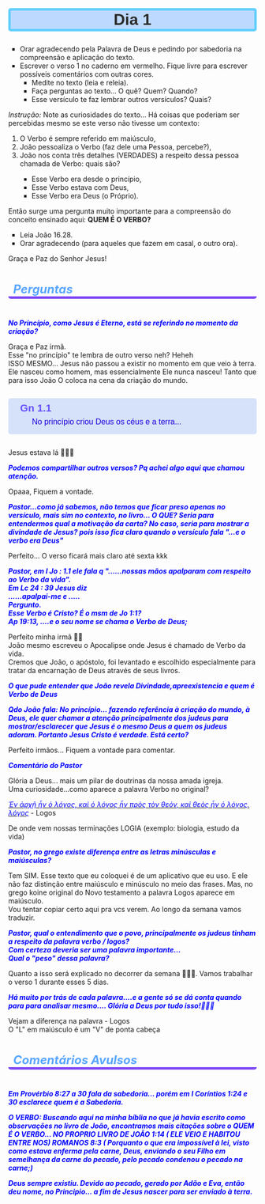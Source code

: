<style>
    h2 {
        font-size: 2rem;
        font-weight: bold;
        font-family: "RetroGaming", sans-serif;
        margin-top: 2em;
        padding: 0px;
        text-align: center;
        color: #2b2b2b;
        border-radius: 5px;
        border-style: solid;
        border-color: #62d0ff;
        border-width: thick;
        background-color: rgba(183, 213, 255, 0.9);
    }

    h5 {
        font-size: 1.5rem;
        background-color: rgba(255, 199, 99, 0);
        padding: 6px 10px 0px 10px;
        border-radius: 5px;
        color: #58a6ff;
        border-bottom: thick solid #7e47f5;
    }

    p {
        text-align: left;
    }

    i {
        color: #0000ff;
    }

    ol {
        list-style-type: decimal;
    }

    ul {
        list-style-type: square;
    }

    .info {
        margin-top: 2em;
        margin-bottom: 2em;
        text-align: center;
        color: #ace;
        border-radius: 5px;
        background-color: rgba(57, 114, 227, 0.2);
        display: flex;
        align-items: center;
    }

    .info h4 {
        font-size: 1.3rem;
        font-family: sans-serif;
        font-weight: bold;
        margin: 0rem;
        margin-top: 0.5rem;
        margin-left: 1.5rem;
        margin-bottom: 0.4rem;
        color: #664fff;
        text-align: left;
    }

    .info p {
        margin-right: 1em;
        margin-left: 3rem;
        text-align: left;
        margin-top: 0rem;
        font-size: 1rem;
        font-family: sans-serif;
        color: #1e00dd;
    }
</style>

## Dia 1

- Orar agradecendo pela Palavra de Deus e pedindo por sabedoria na compreensão e aplicação do texto.</li>
- Escrever o verso 1 no caderno em vermelho. Fique livre para escrever possíveis comentários com outras cores.
    - Medite no texto (leia e releia).</li>
    - Faça perguntas ao texto... O quê? Quem? Quando?</li>
    - Esse versículo te faz lembrar outros versículos? Quais?</li>

*Instrução:* Note as curiosidades do texto... Há coisas que poderiam ser percebidas mesmo se este verso
    não tivesse um contexto:</p>

<ol>
    <li>O Verbo é sempre referido em maiúsculo,</li>
    <li>João pessoaliza o Verbo (faz dele uma Pessoa, percebe?),</li>
    <li>João nos conta três detalhes (VERDADES) a respeito dessa pessoa chamada de Verbo: quais são?</li>
    <ul>
        <li>Esse Verbo era desde o princípio,</li>
        <li>Esse Verbo estava com Deus,</li>
        <li>Esse Verbo era Deus (o Próprio).</li>
    </ul>
</ol>

<p>Então surge uma pergunta muito importante para a compreensão do conceito ensinado aqui: <strong>QUEM É O
        VERBO?</strong>
</p>

<!-- Create bullet point -->
<ul>
    <li>Leia João 16.28.</li>
    <li>Orar agradecendo (para aqueles que fazem em casal, o outro ora).</li>
</ul>

Graça e Paz do Senhor Jesus!

<h5>Perguntas</h5>

<p><strong><i>No Princípio, como Jesus é Eterno, está se referindo no momento da criação?</i></strong></p>

Graça e Paz irmã.<br>
Esse "no princípio" te lembra de outro verso neh? Heheh<br>
ISSO MESMO... Jesus não passou a existir no momento em que veio à terra. Ele nasceu como homem, mas essencialmente
Ele nunca nasceu! Tanto que para isso João O coloca na cena da criação do mundo.<br>

<div class="info">
    <div style='display: block'>
        <h4>Gn 1.1</h4>
        <p>No princípio criou Deus os céus e a terra...</p>
    </div>
</div>

Jesus estava lá 👍🏼😄<br>

<p><strong><i>Podemos compartilhar outros versos? Pq achei algo aqui que chamou atenção.</i></strong></p>

Opaaa, Fiquem a vontade.

<p><strong><i>Pastor...como já sabemos, não temos que ficar preso apenas no versículo, mais sim no contexto, no
            livro... O QUE?
            Seria para entendermos qual a motivação da carta? No caso, seria para mostrar a divindade de Jesus? pois
            isso fica
            claro quando o versículo fala "...e o verbo era Deus"</i></strong></p>

Perfeito... O verso ficará mais claro até sexta kkk

<p><strong><i>Pastor, em I Jo : 1.1 ele fala q "......nossas mãos apalparam com respeito ao Verbo da vida".<br>
            Em Lc 24 : 39 Jesus diz<br>
            ......apalpai-me e .....<br>
            Pergunto.<br>
            Esse Verbo é Cristo? É o msm de Jo 1:1?<br>
            Ap 19:13, ....e o seu nome se chama o Verbo de Deus;</i></strong></p>

Perfeito minha irmã 👍🏼<br>
João mesmo escreveu o Apocalipse onde Jesus é chamado de Verbo da vida.<br>
Cremos que João, o apóstolo, foi levantado e escolhido especialmente para tratar da encarnação de Deus através de
seus livros.

<p><strong><i>O que pude entender que João revela Divindade,apreexistencia e quem é Verbo de Deus</i></strong></p>

<p><strong><i>Qdo João fala: No princípio... fazendo referência à criação do mundo, à Deus, ele quer chamar a
            atenção
            principalmente dos judeus para mostrar/esclarecer que Jesus é o mesmo Deus a quem os judeus adoram.
            Portanto Jesus
            Cristo é verdade. Está certo?</i></strong></p>

Perfeito irmãos... Fiquem a vontade para comentar.

<p><strong><i>Comentário do Pastor</i></strong></p>

Glória a Deus... mais um pilar de doutrinas da nossa amada igreja.<br>
Uma curiosidade...como aparece a palavra Verbo no original?<br>

<p></p>
<a href="https://biblehub.com/interlinear/john/1-1.htm" target="_blank"><i>Ἐν ἀρχῇ ἦν ὁ λόγος, καὶ ὁ λόγος ἦν
        πρὸς τὸν θεόν, καὶ θεὸς ἦν ὁ λόγος.</i></a><br>
<a href="https://biblehub.com/greek/logos_3056.htm" target="_blank"><i>λόγος</i></a> - Logos<br>
<p></p>

De onde vem nossas terminações LOGIA (exemplo: biologia, estudo da vida)<br>

<p><strong><i>Pastor, no grego existe diferença entre as letras minúsculas e maiúsculas?</i></strong></p>

Tem SIM. Esse texto que eu coloquei é de um aplicativo que eu uso. E ele não faz distinção entre maiúsculo e
minúsculo no meio das frases. Mas, no grego koine original do Novo testamento a palavra Logos aparece em
maiúsculo.<br>
Vou tentar copiar certo aqui pra vcs verem. Ao longo da semana vamos traduzir.

<p><strong><i>Pastor, qual o entendimento que o povo, principalmente os judeus tinham a respeito da palavra verbo /
            logos?<br>
            Com certeza deveria ser uma palavra importante...<br>
            Qual o "peso" dessa palavra?</i></strong></p>

Quanto a isso será explicado no decorrer da semana 👍🏼😄. Vamos trabalhar o verso 1 durante esses 5 dias.<br>

<p><strong><i>Há muito por trás de cada palavra....e a gente só se dá conta quando para para analisar mesmo....
            Glória a Deus por tudo isso!🙏🏻😊</i></strong></p>

Vejam a diferença na palavra - Logos<br>
O "L" em maiúsculo é um "V" de ponta cabeça<br>

<h5>Comentários Avulsos</h5>

<p><strong><i>Em Provérbio 8:27 a 30 fala da sabedoria... porém em I Coríntios 1:24 e 30 esclarece quem é a
            Sabedoria.</i></strong></p>

<p><strong><i>O VERBO: Buscando aqui na minha bíblia no que já havia escrito como observações no livro de João,
            encontramos
            mais citações sobre o QUEM É O VERBO... NO PROPRIO LIVRO DE JOÃO 1:14 ( ELE VEIO E HABITOU ENTRE NOS)
            ROMANOS 8:3 (
            Porquanto o que era impossível à lei, visto como estava enferma pela carne, Deus, enviando o seu Filho
            em semelhança
            da carne do pecado, pelo pecado condenou o pecado na carne;)</i></strong></p>

<p><strong><i>Deus sempre existiu. Devido ao pecado, gerado por Adão e Eva, então deu nome, no Principio... a fim
            de Jesus
            nascer para ser enviado à terra.</i></strong></p>

